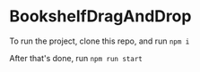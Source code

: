 # BookshelfDragAndDrop

To run the project, clone this repo, and run `npm i`

After that's done, run `npm run start`
